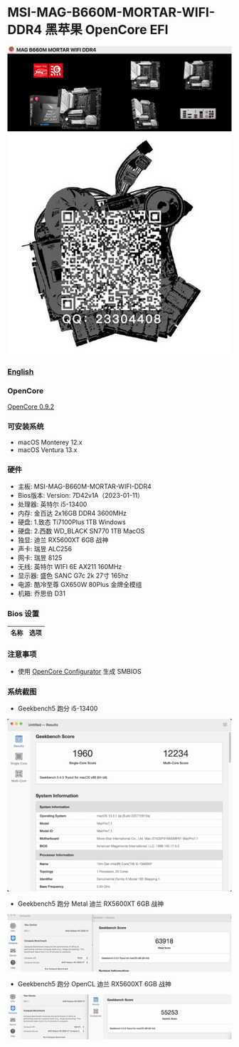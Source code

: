 # MSI-MAG-B660M-MORTAR-WIFI-DDR4  黑苹果 OpenCore EFI

![image](ScreenShot/Motherboard.png)
![image](ScreenShot/QRcode.png)

### [English](https://github.com/hackintosh-efi/MAG-B660M-MORTAR-WIFI-DDR4-OpenCore)

### OpenCore

[OpenCore 0.9.2](https://github.com/acidanthera/OpenCorePkg)

### 可安装系统

- macOS Monterey 12.x 
- macOS Ventura  13.x 

### 硬件

- 主板: MSI-MAG-B660M-MORTAR-WIFI-DDR4
- Bios版本: Version: 7D42v1A（2023-01-11）
- 处理器: 英特尔 i5-13400
- 内存: 金百达 2x16GB DDR4 3600MHz
- 硬盘: 1.致态 Ti7100Plus 1TB Windows
- 硬盘: 2.西数 WD_BLACK SN770 1TB MacOS
- 独显: 迪兰 RX5600XT 6GB 战神
- 声卡: 瑞昱 ALC256
- 网卡: 瑞昱 8125
- 无线: 英特尔 WIFI 6E AX211 160MHz
- 显示器: 盛色 SANC G7c 2k 27寸 165hz
- 电源: 酷冷至尊 GX650W 80Plus 金牌全模组
- 机箱: 乔思伯 D31

### Bios 设置

| 名称 | 选项 |
| ----- | --- |

### 注意事项

 - 使用 [OpenCore Configurator](https://mackie100projects.altervista.org/opencore-configurator/) 生成 SMBIOS
 
 
### 系统截图

- Geekbench5 跑分 i5-13400 

![image](ScreenShot/Geekbench5.png)

- Geekbench5 跑分 Metal 迪兰 RX5600XT 6GB 战神

![image](ScreenShot/metal.png)

- Geekbench5 跑分 OpenCL 迪兰 RX5600XT 6GB 战神

![image](ScreenShot/opencl.png)